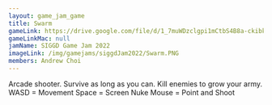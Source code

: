 ```yaml
---
layout: game_jam_game
title: Swarm
gameLink: https://drive.google.com/file/d/1_7muWDzclgpi1mCtbS4B8a-ckibkJ8rS/view?usp=sharing
gameLinkMac: null
jamName: SIGGD Game Jam 2022
imageLink: /img/gamejams/siggdJam2022/Swarm.PNG
members: Andrew Choi
---
```

<!--Put description here:-->
Arcade shooter. Survive as long as you can. Kill enemies to grow your army.
WASD = Movement
Space = Screen Nuke
Mouse = Point and Shoot